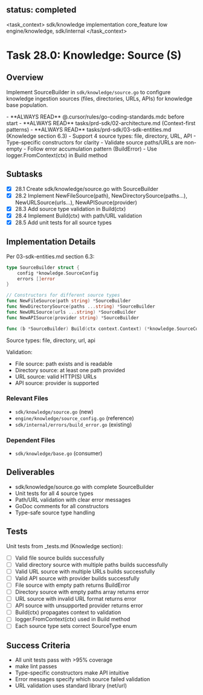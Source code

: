 ## status: completed

<task_context>
<domain>sdk/knowledge</domain>
<type>implementation</type>
<scope>core_feature</scope>
<complexity>low</complexity>
<dependencies>engine/knowledge, sdk/internal</dependencies>
</task_context>

# Task 28.0: Knowledge: Source (S)

## Overview

Implement SourceBuilder in `sdk/knowledge/source.go` to configure knowledge ingestion sources (files, directories, URLs, APIs) for knowledge base population.

<critical>
- **ALWAYS READ** @.cursor/rules/go-coding-standards.mdc before start
- **ALWAYS READ** tasks/prd-sdk/02-architecture.md (Context-first patterns)
- **ALWAYS READ** tasks/prd-sdk/03-sdk-entities.md (Knowledge section 6.3)
</critical>

<requirements>
- Support 4 source types: file, directory, URL, API
- Type-specific constructors for clarity
- Validate source paths/URLs are non-empty
- Follow error accumulation pattern (BuildError)
- Use logger.FromContext(ctx) in Build method
</requirements>

## Subtasks

- [x] 28.1 Create sdk/knowledge/source.go with SourceBuilder
- [x] 28.2 Implement NewFileSource(path), NewDirectorySource(paths...), NewURLSource(urls...), NewAPISource(provider)
- [x] 28.3 Add source type validation in Build(ctx)
- [x] 28.4 Implement Build(ctx) with path/URL validation
- [x] 28.5 Add unit tests for all source types

## Implementation Details

Per 03-sdk-entities.md section 6.3:

```go
type SourceBuilder struct {
    config *knowledge.SourceConfig
    errors []error
}

// Constructors for different source types
func NewFileSource(path string) *SourceBuilder
func NewDirectorySource(paths ...string) *SourceBuilder
func NewURLSource(urls ...string) *SourceBuilder
func NewAPISource(provider string) *SourceBuilder

func (b *SourceBuilder) Build(ctx context.Context) (*knowledge.SourceConfig, error)
```

Source types: file, directory, url, api

Validation:
- File source: path exists and is readable
- Directory source: at least one path provided
- URL source: valid HTTP(S) URLs
- API source: provider is supported

### Relevant Files

- `sdk/knowledge/source.go` (new)
- `engine/knowledge/source_config.go` (reference)
- `sdk/internal/errors/build_error.go` (existing)

### Dependent Files

- `sdk/knowledge/base.go` (consumer)

## Deliverables

- sdk/knowledge/source.go with complete SourceBuilder
- Unit tests for all 4 source types
- Path/URL validation with clear error messages
- GoDoc comments for all constructors
- Type-safe source type handling

## Tests

Unit tests from _tests.md (Knowledge section):

- [ ] Valid file source builds successfully
- [ ] Valid directory source with multiple paths builds successfully
- [ ] Valid URL source with multiple URLs builds successfully
- [ ] Valid API source with provider builds successfully
- [ ] File source with empty path returns BuildError
- [ ] Directory source with empty paths array returns error
- [ ] URL source with invalid URL format returns error
- [ ] API source with unsupported provider returns error
- [ ] Build(ctx) propagates context to validation
- [ ] logger.FromContext(ctx) used in Build method
- [ ] Each source type sets correct SourceType enum

## Success Criteria

- All unit tests pass with >95% coverage
- make lint passes
- Type-specific constructors make API intuitive
- Error messages specify which source failed validation
- URL validation uses standard library (net/url)
